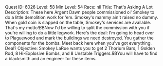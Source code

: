 Quest ID: 6026
Level: 58
Min Level: 54
Race: nil
Title: That's Asking A Lot
Description: These here Argent Dawn people commissioned ol' Smokey to do a little demolition work for 'em. Smokey's mammy ain't raised no dummy. When gold coin is slapped on the table, Smokey's services are available. That's my motto!$B$BNow I'd be willing to split the commission with you if you're willing to do a little legwork. Here's the deal: I'm going to head over to Plaguewood and mark the buildings we need destroyed. You gather the components for the bombs. Meet back here when you've got everything. Deal?
Objective: Smokey LaRue wants you to get 2 Thorium Bars, 1 Golden Rod, 8 Hi-Explosive Bombs, and 8 Unstable Triggers.$B$BYou will have to find a blacksmith and an engineer for these items.
